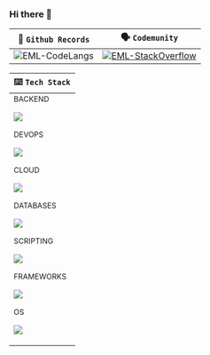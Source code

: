 ### Hi there 👋

| 📜 <code>Github Records</code> | 🗣️ <code>Codemunity</code> |
| --- | --- |
| ![EML-CodeLangs](https://github-readme-stats.vercel.app/api/top-langs/?username=eml-bin&layout=compact&theme=merko) | [![EML-StackOverflow](https://github-readme-stackoverflow.vercel.app/?userID=4010240&theme=dark)](https://stackoverflow.com/users/4010240/eduardo-ml) |

| ⌨️ <code>Tech Stack</code> |
| --- |
| <div> <sub>BACKEND</sub> <p align="left"> <a href="#"> <img src="https://skillicons.dev/icons?i=python,java,cs"/> </a> </p></div><div> <sub>DEVOPS</sub> <p align="left"> <a href="#"> <img src="https://skillicons.dev/icons?i=docker,git,githubactions,gradle,nginx"/> </a> </p></div><div> <sub>CLOUD</sub> <p align="left"> <a href="#"> <img src="https://skillicons.dev/icons?i=azure,aws,firebase"/> </a> </p></div><div> <sub>DATABASES</sub> <p align="left"> <a href="#"> <img src="https://skillicons.dev/icons?i=mysql,postgres,sqlite,mongodb"/> </a> </p></div><div> <sub>SCRIPTING</sub> <p align="left"> <a href="#"> <img src="https://skillicons.dev/icons?i=powershell,bash,sqlite"/> </a> </p></div><div> <sub>FRAMEWORKS</sub> <p align="left"> <a href="#"> <img src="https://skillicons.dev/icons?i=flask,django,spring"/> </a> </p></div><div> <sub>OS</sub> <p align="left"> <a href="#"> <img src="https://skillicons.dev/icons?i=linux,raspberrypi"/> </a> </p></div> |

<!--
**eml-bin/eml-bin** is a ✨ _special_ ✨ repository because its `README.md` (this file) appears on your GitHub profile.

Here are some ideas to get you started:

- 🔭 I’m currently working on ...
- 🌱 I’m currently learning ...
- 👯 I’m looking to collaborate on ...
- 🤔 I’m looking for help with ...
- 💬 Ask me about ...
- 📫 How to reach me: ...
- 😄 Pronouns: ...
- ⚡ Fun fact: ...
-->
